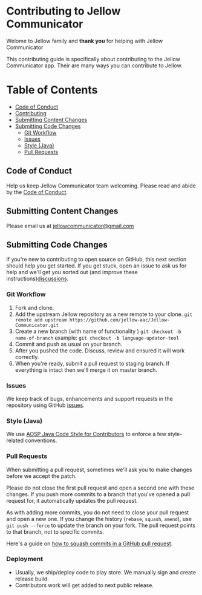 # Contributing to Jellow Communicator

Welome to Jellow family and **thank you** for helping with Jellow Communicator

This contributing guide is specifically about contributing to the Jellow Communicator app. Their are many ways you can contribute to Jellow.

# Table of Contents

* [Code of Conduct](#code-of-conduct)
* [Contributing](#contributing)
* [Submitting Content Changes](#submitting-content-changes)
* [Submitting Code Changes](#submitting-code-changes)
    - [Git Workflow](#git-workflow)
    - [Issues](#issues)
    - [Style (Java)](#style-java)
    - [Pull Requests](#pull-requests)
## Code of Conduct

Help us keep Jellow Communicator team welcoming. Please read and abide by the [Code of Conduct][coc].

## Submitting Content Changes

Please email us at <jellowcommunicator@gmail.com>

## Submitting Code Changes

If you're new to contributing to open source on GitHub, this next section should help you get started.
If you get stuck, open an issue to ask us for help and we'll get you sorted out (and improve these instructions)[discussions][].

### Git Workflow

1. Fork and clone.
2. Add the upstream Jellow repository as a new remote to your clone.
   `git remote add upstream https://github.com/jellow-aac/Jellow-Communicator.git`
3. Create a new branch (with name of functionality )
   `git checkout -b name-of-branch`
   example: `git checkout -b language-updator-tool`
4. Commit and push as usual on your branch.
5. After you pushed the code. Discuss, review and ensured it will work correctly.
5. When you're ready, submit a pull request to staging branch. If everything is intact then we'll 
   merge it on master branch.

### Issues

We keep track of bugs, enhancements and support requests in the repository using GitHub [issues][].

### Style (Java)

We use [AOSP Java Code Style for Contributors][coding-style] 
to enforce a few style-related conventions.

### Pull Requests

When submitting a pull request, sometimes we'll ask you to make changes before
we accept the patch.

Please do not close the first pull request and open a second one with these
changes. If you push more commits to a branch that you've opened a pull
request for, it automatically updates the pull request.

As with adding more commits, you do not need to close your pull request and open a new one.
If you change the history (`rebase`, `squash`, `amend`), use `git push --force` to update the branch on your fork.
The pull request points to that branch, not to specific commits.

Here's a guide on [how to squash commits in a GitHub pull request][squash-commits].

### Deployment

- Usually, we ship/deploy code to play store. We manually sign and  create release build.
- Contributors work will get added to next public release.


[coc]: https://github.com/jellow-aac/Jellow-Communicator/blob/master/CODE_OF_CONDUCT.md
[coding-style]: https://source.android.com/setup/contribute/code-style
[squash-commits]: http://blog.steveklabnik.com/posts/2012-11-08-how-to-squash-commits-in-a-github-pull-request
[issues]: https://github.com/jellow-aac/Jellow-Communicator/issues
[discussions]: https://github.com/jellow-aac/Jellow-Communicator/issues

